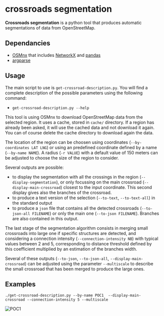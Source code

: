 # crossroads segmentation

**Crossroads segmentation** is a python tool that produces automatic segmentations of data from OpenStreetMap.

## Dependancies

* [OSMnx](https://osmnx.readthedocs.io/) that includes [NetworkX](https://networkx.org/) and [pandas](https://osmnx.readthedocs.io/)
* [argparse](https://docs.python.org/3/library/argparse.html)

## Usage

The main script to use is ```get-crossroad-description.py```. You will find a complete description of the possible parameters using the following command:

* ```get-crossroad-description.py --help```

This tool is using OSMnx to download OpenStreetMap data from the selected region. It uses a cache, stored in ```cache/``` directory. If a region has already been asked, it will use the cached data and not download it again. You can of course delete the cache directory to download again the data.

The location of the region can be choosen using coordinates (```--by-coordinates LAT LNG```) or using an predefined coordinate defined by a name (```--by-name NAME```). A radius (```-r VALUE```) with a default value of 150 meters can be adjusted to choose the size of the region to consider.

Several outputs are possible:

* to display the segmentation with all the crossings in the region (```--display-segmentation```), or only focussing on the main crossroad (```--display-main-crossroad```) closest to the input coordinate. This second display gives also the branches of the crossroad.
* to produce a text version of the selection (```--to-text```, ```--to-text-all```) in the standard output
* to produce a ```json``` file that contains all the detected crossroads (```--to-json-all FILENAME```) or only the main one (```--to-json FILENAME```). Branches are also contained in this output.

The last stage of the segmentation algorithm consists in merging small crossroads into large one if specific structures are detected, and considering a connection intensity (```--connection-intensity NB```) with typical values between 2 and 5, corresponding to distance threshold defined by this coefficient multiplied by an estimation of the branches width.


Several of these outputs (```--to-json```, ```--to-json-all```, ```--display-main-crossroad```) can be adjusted using the parameter ```--multiscale``` to describe the small crossroad that has been merged to produce the large ones.


## Examples


```./get-crossroad-description.py --by-name POC1  --display-main-crossroad --connection-intensity 5 --multiscale```

![POC1](images/POC1.png)




